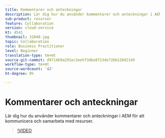 ```yaml
---
title: Kommentarer och anteckningar
description: Lär dig hur du använder kommentarer och anteckningar i AEM för att kommunicera och samarbeta med resurser.
sub-product: resurser
feature: Collaboration
version: cloud-service
kt: 4541
thumbnail: 32049.jpg
topic: Collaboration
role: Business Practitioner
level: Beginner
translation-type: tm+mt
source-git-commit: d9714b9a291ec3ee5f3dba9723de72bb120d2149
workflow-type: tm+mt
source-wordcount: '42'
ht-degree: 0%

---
```



# Kommentarer och anteckningar

Lär dig hur du använder kommentarer och anteckningar i AEM för att kommunicera och samarbeta med resurser.

>[!VIDEO](https://video.tv.adobe.com/v/32049/?quality=12&learn=on&hidetitle=true)
